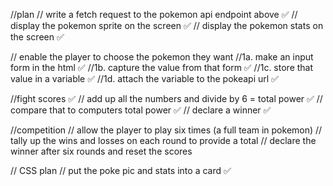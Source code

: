 //plan
// write a fetch request to the pokemon api endpoint above ✅
// display the pokemon sprite on the screen ✅
// display the pokemon stats on the screen ✅

// enable the player to choose the pokemon they want
//1a. make an input form in the html ✅
//1b. capture the value from that form ✅
//1c. store that value in a variable ✅
//1d. attach the variable to the pokeapi url ✅


//fight scores ✅
// add up all the numbers and divide by 6 = total power ✅
// compare that to computers total power ✅
// declare a winner ✅


//competition
// allow the player to play six times (a full team in pokemon)
// tally up the wins and losses on each round to provide a total
// declare the winner after six rounds and reset the scores



// CSS plan
// put the poke pic and stats into a card ✅ 



